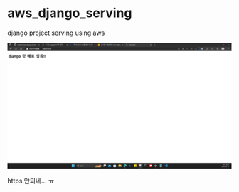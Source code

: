 # aws_django_serving
django project serving using aws


![serving](no_commit/domain_success.png)

https 안되네... ㅠ
